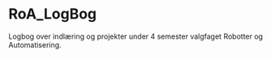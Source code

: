 # RoA_LogBog
Logbog over indlæring og projekter under 4 semester valgfaget Robotter og Automatisering.
